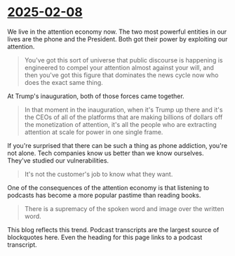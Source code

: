 # [2025-02-08](https://s3.amazonaws.com/writecomments.com/transcripts/eaf8d68bfe1e0a645a434e0b84914345.csv)

We live in the attention economy now. The two most powerful entities in our lives are the phone and the President. Both got their power by exploiting our attention.

> You've got this sort of universe that public discourse is happening is engineered to compel your attention almost against your will, and then you've got this figure that dominates the news cycle now who does the exact same thing.

At Trump's inauguration, both of those forces came together.

> In that moment in the inauguration, when it's Trump up there and it's the CEOs of all of the platforms that are making billions of dollars off the monetization of attention, it's all the people who are extracting attention at scale for power in one single frame.

If you're surprised that there can be such a thing as phone addiction, you're not alone. Tech companies know us better than we know ourselves. They've studied our vulnerabilities.

> It's not the customer's job to know what they want.

One of the consequences of the attention economy is that listening to podcasts has become a more popular pastime than reading books.

> There is a supremacy of the spoken word and image over the written word.

This blog reflects this trend. Podcast transcripts are the largest source of blockquotes here. Even the heading for this page links to a podcast transcript.
